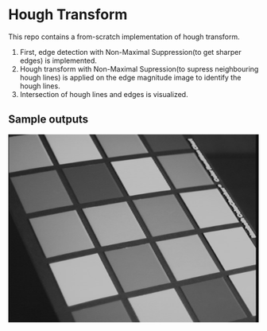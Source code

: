 # Hough Transform

This repo contains a from-scratch implementation of hough transform.

1. First, edge detection with Non-Maximal Suppression(to get sharper edges) is implemented. 
2. Hough transform with Non-Maximal Supression(to supress neighbouring hough lines) is applied on the edge magnitude image to identify the hough lines.
3. Intersection of hough lines and edges is visualized.



## Sample outputs

![](data/img01.jpg)

